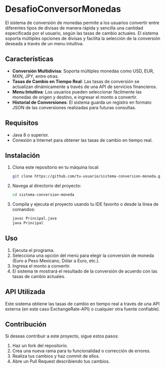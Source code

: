 # DesafioConversorMonedas
El sistema de conversión de monedas permite a los usuarios convertir entre diferentes tipos de divisas de manera rápida y sencilla una cantidad especificada por el usuario, según las tasas de cambio actuales. El sistema soporta múltiples opciones de divisas y facilita la selección de la conversión deseada a través de un menu intuitiva.

## Características

- **Conversión Multidivisa**: Soporta múltiples monedas como USD, EUR, MXN, JPY, entre otras.
- **Tasas de Cambio en Tiempo Real**: Las tasas de conversión se actualizan dinámicamente a través de una API de servicios financieros.
- **Menu Intuitiva**: Los usuarios pueden seleccionar fácilmente las monedas de origen y destino, e ingresar el monto a convertir.
- **Historial de Conversiones**: El sistema guarda un registro en formato JSON de las conversiones realizadas para futuras consultas.

## Requisitos

- Java 8 o superior.
- Conexión a Internet para obtener las tasas de cambio en tiempo real.

## Instalación

1. Clona este repositorio en tu máquina local:

    ```bash
    git clone https://github.com/tu-usuario/sistema-conversion-moneda.git
    ```

2. Navega al directorio del proyecto:

    ```bash
    cd sistema-conversion-moneda
    ```

3. Compila y ejecuta el proyecto usando tu IDE favorito o desde la línea de comandos:

    ```bash
    javac Principal.java
    java Principal
    ```

## Uso

1. Ejecuta el programa.
2. Selecciona una opción del menú para elegir la conversión de moneda (Euro a Peso Mexicano, Dólar a Euro, etc.).
3. Ingresa el monto a convertir.
4. El sistema te mostrará el resultado de la conversión de acuerdo con las tasas de cambio actuales.

## API Utilizada

Este sistema obtiene las tasas de cambio en tiempo real a través de una API externa (en este caso ExchangeRate-API) o cualquier otra fuente confiable).

## Contribución

Si deseas contribuir a este proyecto, sigue estos pasos:

1. Haz un fork del repositorio.
2. Crea una nueva rama para tu funcionalidad o corrección de errores.
3. Realiza tus cambios y haz commit de ellos.
4. Abre un Pull Request describiendo tus cambios.


